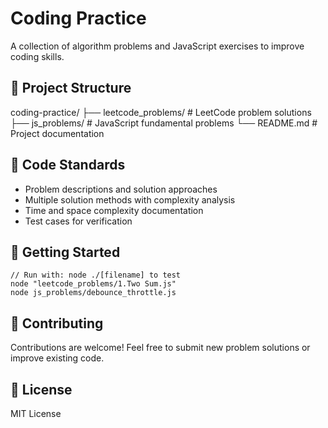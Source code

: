 # Coding Practice

A collection of algorithm problems and JavaScript exercises to improve coding skills.

## 📁 Project Structure

coding-practice/
├── leetcode_problems/ # LeetCode problem solutions
├── js_problems/ # JavaScript fundamental problems
└── README.md # Project documentation

## 📝 Code Standards

- Problem descriptions and solution approaches
- Multiple solution methods with complexity analysis
- Time and space complexity documentation
- Test cases for verification

## 🚀 Getting Started

```
// Run with: node ./[filename] to test
node "leetcode_problems/1.Two Sum.js"
node js_problems/debounce_throttle.js
```

## 🤝 Contributing

Contributions are welcome! Feel free to submit new problem solutions or improve existing code.

## 📄 License

MIT License
